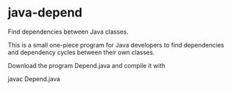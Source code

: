 # java-depend
Find dependencies between Java classes.

This is a small one-piece program for Java developers to find dependencies and
dependency cycles between their own classes.

Download the program Depend.java and compile it with

javac Depend.java

